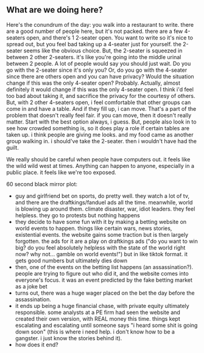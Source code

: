 ## What are we doing here?

Here's the conundrum of the day: you walk into a restaurant to write. there are a good number of people here, but it's not packed. there are a few 4-seaters open, and there's 1 2-seater open. You want to write so it's nice to spread out, but you feel bad taking up a 4-seater just for yourself. the 2-seater seems like the obvious choice. But, the 2-seater is squeezed in between 2 other 2-seaters. it's like you're going into the middle urinal between 2 people. A lot of people would say you should just wait. Do you go with the 2-seater since it's only you? Or, do you go with the 4-seater since there are others open and you can have privacy? Would the situation change if this was the only 4-seater open?
Probably. Actually, almost definitely it would change if this was the only 4-seater open. I think i'd feel too bad about taking it, and sacrifice the privacy for the courtesy of others. But, with 2 other 4-seaters open, i feel comfortable that other groups can come in and have a table. And if they fill up, i can move. That's a part of the problem that doesn't really feel fair. if you can move, then it doesn't really matter. Start with the best option always, i guess. But, people also look in to see how crowded something is, so it does play a role if certain tables are taken up. 
i think people are giving me looks. and my food came as another group walking in. i should've take the 2-seater. then i wouldn't have had the guilt.

We really should be careful when people have computers out. it feels like the wild wild west at times. Anything can happen to anyone, especially in a public place. it feels like we're too exposed.

60 second black mirror plot:
- guy and girlfriend bet on sports, do pretty well. they watch a lot of tv, and there are the draftkings/fanduel ads all the time. meanwhile, world is blowing up around them. climate disaster, war, idiot leaders. they feel helpless. they go to protests but nothing happens
- they decide to have some fun with it by making a betting website on world events to happen. things like certain wars, news stories, existential events. the website gains some traction but is then largely forgotten. the ads for it are a play on draftkings ads ("do you want to win big? do you feel absolutely helpless with the state of the world right now? why not... gamble on world events!") but in like tiktok format. it gets good numbers but ultimately dies down
- then, one of the events on the betting list happens (an assassination?). people are trying to figure out who did it, and the website comes into everyone's focus. it was an event predicted by the fake betting market as a joke bet
- turns out, there was a huge wager placed on the bet the day before the assassination.
- it ends up being a huge financial chase, with private equity ultimately responsible. some analysts at a PE firm had seen the website and created their own version, with REAL money this time. things kept escalating and escalating until someone says "i heard some shit is going down soon" (this is where i need help. i don't know how to be a gangster. i just know the stories behind it).
- how does it end?
